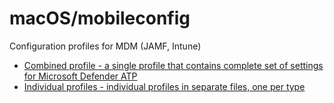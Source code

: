 # macOS/mobileconfig

Configuration profiles for MDM (JAMF, Intune)

- [Combined profile - a single profile that contains complete set of settings for Microsoft Defender ATP](combined/)
- [Individual profiles - individual profiles in separate files, one per type](profiles/)

